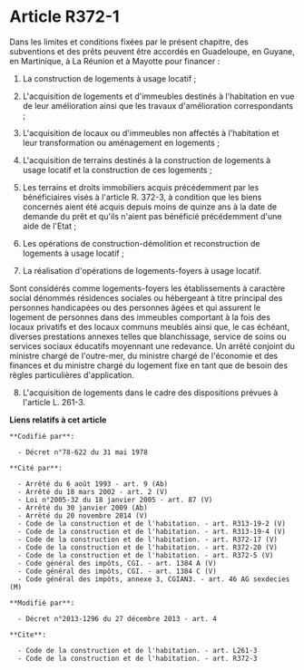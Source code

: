 # Article R372-1

Dans les limites et conditions fixées par le présent chapitre, des subventions et des prêts peuvent être accordés en
Guadeloupe, en Guyane, en Martinique, à La Réunion et à Mayotte pour financer :

1. La construction de logements à usage locatif ;

2. L'acquisition de logements et d'immeubles destinés à l'habitation en vue de leur amélioration ainsi que les travaux
d'amélioration correspondants ;

3. L'acquisition de locaux ou d'immeubles non affectés à l'habitation et leur transformation ou aménagement en logements ;

4. L'acquisition de terrains destinés à la construction de logements à usage locatif et la construction de ces logements ;

5. Les terrains et droits immobiliers acquis précédemment par les bénéficiaires visés à l'article R. 372-3, à condition que
les biens concernés aient été acquis depuis moins de quinze ans à la date de demande du prêt et qu'ils n'aient pas bénéficié
précédemment d'une aide de l'Etat ;

6. Les opérations de construction-démolition et reconstruction de logements à usage locatif ;

7. La réalisation d'opérations de logements-foyers à usage locatif.

Sont considérés comme logements-foyers les établissements à caractère social dénommés résidences sociales ou hébergeant à
titre principal des personnes handicapées ou des personnes âgées et qui assurent le logement de personnes dans des immeubles
comportant à la fois des locaux privatifs et des locaux communs meublés ainsi que, le cas échéant, diverses prestations
annexes telles que blanchissage, service de soins ou services sociaux éducatifs moyennant une redevance. Un arrêté conjoint
du ministre chargé de l'outre-mer, du ministre chargé de l'économie et des finances et du ministre chargé du logement fixe en
tant que de besoin des règles particulières d'application.

8. L'acquisition de logements dans le cadre des dispositions prévues à l'article L. 261-3.

**Liens relatifs à cet article**

	**Codifié par**:

	  - Décret n°78-622 du 31 mai 1978

	**Cité par**:

	  - Arrêté du 6 août 1993 - art. 9 (Ab)
	  - Arrêté du 18 mars 2002 - art. 2 (V)
	  - Loi n°2005-32 du 18 janvier 2005 - art. 87 (V)
	  - Arrêté du 30 janvier 2009 (Ab)
	  - Arrêté du 20 novembre 2014 (V)
	  - Code de la construction et de l'habitation. - art. R313-19-2 (V)
	  - Code de la construction et de l'habitation. - art. R313-19-4 (V)
	  - Code de la construction et de l'habitation. - art. R372-17 (V)
	  - Code de la construction et de l'habitation. - art. R372-20 (V)
	  - Code de la construction et de l'habitation. - art. R372-5 (V)
	  - Code général des impôts, CGI. - art. 1384 A (V)
	  - Code général des impôts, CGI. - art. 1384 C (V)
	  - Code général des impôts, annexe 3, CGIAN3. - art. 46 AG sexdecies (M)

	**Modifié par**:

	  - Décret n°2013-1296 du 27 décembre 2013 - art. 4

	**Cite**:

	  - Code de la construction et de l'habitation. - art. L261-3
	  - Code de la construction et de l'habitation. - art. R372-3
